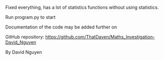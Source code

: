 Fixed everything, has a lot of statistics functions without using statistics.


Run program.py to start

Documentation of the code may be added further on

GitHub repository: https://github.com/ThatDaven/Maths_Investigation-David_Nguyen

By David Nguyen
